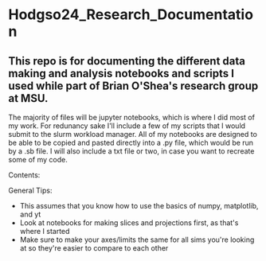 # Hodgso24_Research_Documentation

## This repo is for documenting the different data making and analysis notebooks and scripts I used while part of Brian O'Shea's research group at MSU.

The majority of files will be jupyter notebooks, which is where I did most of my work. For redunancy sake I'll include a few of my scripts that I would submit to the slurm workload manager. All of my notebooks are designed to be able to be copied and pasted directly into a .py file, which would be run by a .sb file. I will also include a txt file or two, in case you want to recreate some of my code.


Contents:


General Tips:
- This assumes that you know how to use the basics of numpy, matplotlib, and yt
- Look at notebooks for making slices and projections first, as that's where I started
- Make sure to make your axes/limits the same for all sims you're looking at so they're easier to compare to each other
